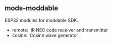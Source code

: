 ## mods-moddable
ESP32 modules for moddable SDK.<br>

- remote:&nbsp; IR NEC code receiver and transmitter
- cosine:&nbsp; Cosine wave generator
